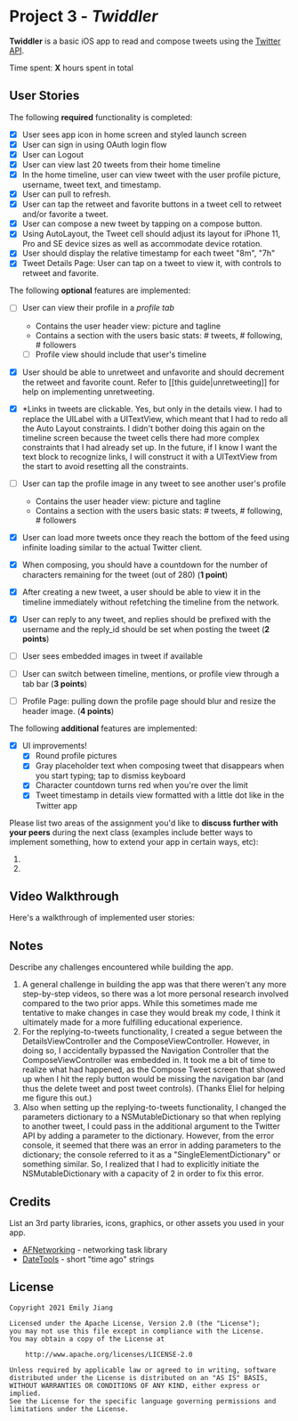 # Project 3 - *Twiddler*

**Twiddler** is a basic iOS app to read and compose tweets using the [Twitter API](https://apps.twitter.com/).

Time spent: **X** hours spent in total

## User Stories

The following **required** functionality is completed:

- [x] User sees app icon in home screen and styled launch screen
- [x] User can sign in using OAuth login flow
- [x] User can Logout
- [x] User can view last 20 tweets from their home timeline
- [x] In the home timeline, user can view tweet with the user profile picture, username, tweet text, and timestamp.
- [x] User can pull to refresh.
- [x] User can tap the retweet and favorite buttons in a tweet cell to retweet and/or favorite a tweet.
- [x] User can compose a new tweet by tapping on a compose button.
- [x] Using AutoLayout, the Tweet cell should adjust its layout for iPhone 11, Pro and SE device sizes as well as accommodate device rotation.
- [x] User should display the relative timestamp for each tweet "8m", "7h"
- [x] Tweet Details Page: User can tap on a tweet to view it, with controls to retweet and favorite.

The following **optional** features are implemented:

- [ ] User can view their profile in a *profile tab*
  - Contains the user header view: picture and tagline
  - Contains a section with the users basic stats: # tweets, # following, # followers
  - [ ] Profile view should include that user's timeline
- [x] User should be able to unretweet and unfavorite and should decrement the retweet and favorite count. Refer to [[this guide|unretweeting]] for help on implementing unretweeting.
- [x] \*Links in tweets are clickable. Yes, but only in the details view. I had to replace the UILabel with a UITextView, which meant that I had to redo all the Auto Layout constraints. I didn't bother doing this again on the timeline screen because the tweet cells there had more complex constraints that I had already set up. In the future, if I know I want the text block to recognize links, I will construct it with a UITextView from the start to avoid resetting all the constraints.
- [ ] User can tap the profile image in any tweet to see another user's profile
  - Contains the user header view: picture and tagline
  - Contains a section with the users basic stats: # tweets, # following, # followers
- [x] User can load more tweets once they reach the bottom of the feed using infinite loading similar to the actual Twitter client. 
- [x] When composing, you should have a countdown for the number of characters remaining for the tweet (out of 280) (**1 point**)
- [x] After creating a new tweet, a user should be able to view it in the timeline immediately without refetching the timeline from the network.
- [x] User can reply to any tweet, and replies should be prefixed with the username and the reply_id should be set when posting the tweet (**2 points**)
- [ ] User sees embedded images in tweet if available
- [ ] User can switch between timeline, mentions, or profile view through a tab bar (**3 points**)
- [ ] Profile Page: pulling down the profile page should blur and resize the header image. (**4 points**)


The following **additional** features are implemented:

- [x] UI improvements! 
  - [x] Round profile pictures
  - [x] Gray placeholder text when composing tweet that disappears when you start typing; tap to dismiss keyboard
  - [x] Character countdown turns red when you're over the limit
  - [x] Tweet timestamp in details view formatted with a little dot like in the Twitter app

Please list two areas of the assignment you'd like to **discuss further with your peers** during the next class (examples include better ways to implement something, how to extend your app in certain ways, etc):

1.
2.

## Video Walkthrough

Here's a walkthrough of implemented user stories:

## Notes

Describe any challenges encountered while building the app.
1. A general challenge in building the app was that there weren't any more step-by-step videos, so there was a lot more personal research involved compared to the two prior apps. While this sometimes made me tentative to make changes in case they would break my code, I think it ultimately made for a more fulfilling educational experience.
2. For the replying-to-tweets functionality, I created a segue between the DetailsViewController and the ComposeViewController. However, in doing so, I accidentally bypassed the Navigation Controller that the ComposeViewController was embedded in. It took me a bit of time to realize what had happened, as the Compose Tweet screen that showed up when I hit the reply button would be missing the navigation bar (and thus the delete tweet and post tweet controls). (Thanks Eliel for helping me figure this out.)
3. Also when setting up the replying-to-tweets functionality, I changed the parameters dictionary to a NSMutableDictionary so that when replying to another tweet, I could pass in the additional argument to the Twitter API by adding a parameter to the dictionary. However, from the error console, it seemed that there was an error in adding parameters to the dictionary; the console referred to it as a "SingleElementDictionary" or something similar. So, I realized that I had to explicitly initiate the NSMutableDictionary with a capacity of 2 in order to fix this error.

## Credits

List an 3rd party libraries, icons, graphics, or other assets you used in your app.

- [AFNetworking](https://github.com/AFNetworking/AFNetworking) - networking task library
- [DateTools](https://github.com/MatthewYork/DateTools) - short "time ago" strings

## License

    Copyright 2021 Emily Jiang

    Licensed under the Apache License, Version 2.0 (the "License");
    you may not use this file except in compliance with the License.
    You may obtain a copy of the License at

        http://www.apache.org/licenses/LICENSE-2.0

    Unless required by applicable law or agreed to in writing, software
    distributed under the License is distributed on an "AS IS" BASIS,
    WITHOUT WARRANTIES OR CONDITIONS OF ANY KIND, either express or implied.
    See the License for the specific language governing permissions and
    limitations under the License.
